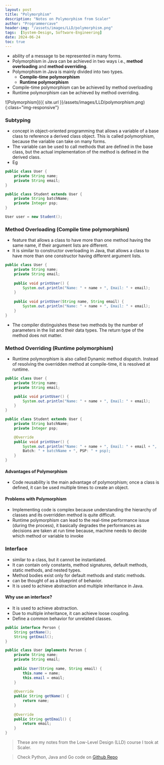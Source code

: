 ```yaml
---
layout: post
title: "Polymorphism"
description: "Notes on Polymorphism from Scaler"
author: "Programmercave"
header-img: "/assets/images/LLD/polymorphism.png"
tags:  [System-Design, Software-Engineering]
date: 2024-06-24
toc: true
---
```

- ability of a message to be represented in many forms.
- Polymorphism in Java can be achieved in two ways i.e., **method overloading** and **method overriding**.
- Polymorphism in Java is mainly divided into two types.
   -  **Compile-time polymorphism**
   -  **Runtime polymorphism**
- Compile-time polymorphism can be achieved by method overloading
- Runtime polymorphism can be achieved by method overriding.

![Polymorphism]({{ site.url }}/assets/images/LLD/polymorphism.png){:class="img-responsive"}

### Subtyping
- concept in object-oriented programming that allows a variable of a base class to reference a derived class object. This is called polymorphism, because the variable can take on many forms.
- The variable can be used to call methods that are defined in the base class, but the actual implementation of the method is defined in the derived class.
- Eg

```java
public class User {
	private String name;
	private String email;
}

public class Student extends User {
	private String batchName;
	private Integer psp;
}

User user = new Student();
```

### Method Overloading (Compile time polymorphism)
- feature that allows a class to have more than one method having the same name, if their argument lists are different. 
- It is similar to constructor overloading in Java, that allows a class to have more than one constructor having different argument lists.

```java
public class User {
	private String name;
	private String email;
	
	public void printUser() {
		System.out.println("Name: " + name + ", Email: " + email);
	}
	
	public void printUser(String name, String email) {
		System.out.println("Name: " + name + ", Email: " + email);
	}
}
```

- The compiler distinguishes these two methods by the number of parameters in the list and their data types. The return type of the method does not matter.

### Method Overriding (Runtime polymorphism)
- Runtime polymorphism is also called Dynamic method dispatch. Instead of resolving the overridden method at compile-time, it is resolved at runtime.

```java
public class User {
	private String name;
	private String email;

	public void printUser() {
		System.out.println("Name: " + name + ", Email: " + email);
	}
}

public class Student extends User {
	private String batchName;
	private Integer psp;

	@Override
	public void printUser() {
		System.out.println("Name: " + name + ", Email: " + email + ",
		Batch: " + batchName + ", PSP: " + psp);
	}
}
```

#### Advantages of Polymorphism
- Code reusability is the main advantage of polymorphism; once a class is defined, it can be used multiple times to create an object.

#### Problems with Polymorphism
- Implementing code is complex because understanding the hierarchy of classes and its overridden method is quite difficult.
- Runtime polymorphism can lead to the real-time performance issue (during the process), it basically degrades the performances as decisions are taken at run time because, machine needs to decide which method or variable to invoke

### Interface
- similar to a class, but it cannot be instantiated. 
- It can contain only constants, method signatures, default methods, static methods, and nested types. 
- Method bodies exist only for default methods and static methods.
-  can be thought of as a blueprint of behavior. 
- It is used to achieve abstraction and multiple inheritance in Java.

#### Why use an interface?
- It is used to achieve abstraction.
- Due to multiple inheritance, it can achieve loose coupling. 
- Define a common behavior for unrelated classes.

```java
public interface Person {
	String getName();
	String getEmail();
}

public class User implements Person {
	private String name;
	private String email;
	
	public User(String name, String email) {
		this.name = name;
		this.email = email;
	}
	
	@Override
	public String getName() {
		return name;
	}
	
	@Override
	public String getEmail() {
		return email;
	}
}
```

> These are my notes from the Low-Level Design (LLD) course I took at Scaler.

> Check Python, Java and Go code on [Github Repo](https://github.com/abhiabhi0/scaler-fundamentals/tree/master/oop/code)